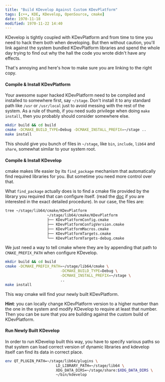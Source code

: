 ```yaml
---
title: "Build KDevelop Against Custom KDevPlatform"
tags: [c++, KDE, KDevelop, OpenSource, cmake]
date: 1970-11-18
modified: 1970-11-22 14:40
---
```


KDevelop is tightly coupled with KDevPlatform and from time to time you need to hack them both when developing. But then without caution, you'll link against the system bundled KDevPlatform libraries and spend the whole day trying to find out why the hall the code you wrote didn't have any effects.

That's annoying and here's how to make sure you are linking to the right copy.

#### Compile & Install KDevPlatform
Your awesome super hacked KDevPlatform need to be compiled and installed to somewhere first, say `~/stage`. Don't install it to any standard path like `/usr` or `/usr/local` just to avoid messing with the rest of the system. As a rule of thumb, if you need sudo privilege when doing `make install`, then you probably should consider somewhere else.

```bash classes=command-line user=aetf host=localhost
mkdir build && cd build
cmake -DCMAKE_BUILD_TYPE=Debug -DCMAKE_INSTALL_PREFIX=~/stage ..
make install
```

This should give you bunch of files in `~/stage`, like `bin`, `include`, `lib64` and `share`, somewhat similar to your system root.

#### Compile & Install KDevelop
cmake makes life easier by its `find_package` mechanism that automatically find required libraries for you. But sometime you need more control over that.

What `find_package` actually does is to find a cmake file provided by the library you required that can configure itself. (read the [doc](https://cmake.org/cmake/help/latest/command/find_package.html) if you are interested in the exact detailed procedure). In our case, the files are:

```bash classes=command-line user=aetf host=localhost output=2-7
tree ~/stage/lib64/cmake/KDevPlatform
                   ~/stage/lib64/cmake/KDevPlatform
                   ├── KDevPlatformConfig.cmake
                   ├── KDevPlatformConfigVersion.cmake
                   ├── KDevPlatformMacros.cmake
                   ├── KDevPlatformTargets.cmake
                   └── KDevPlatformTargets-debug.cmake
```

We just need a way to tell cmake where they are by appending that path to `CMAKE_PREFIX_PATH` when configure KDevelop.

```bash classes=command-line user=aetf host=localhost output=2-5
mkdir build && cd build
cmake -DCMAKE_PREFIX_PATH=~/stage/lib64/cmake \
                         -DCMAKE_BUILD_TYPE=Debug \
                         -DCMAKE_INSTALL_PREFIX=~/stage \
                         ..
make install
```

This way cmake will find your newly built KDevPlatform.

__Hint__: you can locally change KDevPlatform version to a higher number than the one in the system and modify KDevelop to require at least that number. Then you can be sure that you are building against the custom build of KDevPlatform.

#### Run Newly Built KDevelop
In order to run KDevelop built this way, you have to specify various paths so that system can load correct version of dynamic libraries and kdevelop itself can find its data in correct place.

```bash classes=command-line user=aetf host=localhost output=2-4
env QT_PLUGIN_PATH=~/stage/lib64/plugins \
                       LD_LIBRARY_PATH=~/stage/lib64 \
                       XDG_DATA_DIRS=~/stage/share:$XDG_DATA_DIRS \
                       ~/bin/kdevelop
```

